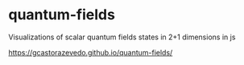 # quantum-fields

Visualizations of scalar quantum fields states in 2+1 dimensions in js

https://gcastorazevedo.github.io/quantum-fields/
